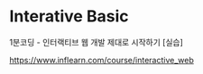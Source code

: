 # Interative Basic

1분코딩 - 인터랙티브 웹 개발 제대로 시작하기 [실습]

https://www.inflearn.com/course/interactive_web

